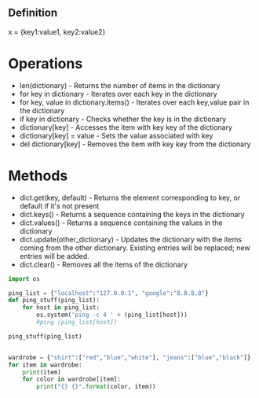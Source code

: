 ## Definition

x = {key1:value1, key2:value2}

# Operations

- len(dictionary) - Returns the number of items in the dictionary
- for key in dictionary - Iterates over each key in the dictionary
- for key, value in dictionary.items() - Iterates over each key,value pair in the dictionary
- if key in dictionary - Checks whether the key is in the dictionary
- dictionary[key] - Accesses the item with key key of the dictionary
- dictionary[key] = value - Sets the value associated with key
- del dictionary[key] - Removes the item with key key from the dictionary

# Methods

- dict.get(key, default) - Returns the element corresponding to key, or default if it's not present
- dict.keys() - Returns a sequence containing the keys in the dictionary
- dict.values() - Returns a sequence containing the values in the dictionary
- dict.update(other_dictionary) - Updates the dictionary with the items coming from the other dictionary. Existing entries will be replaced; new entries will be added.
- dict.clear() - Removes all the items of the dictionary

```python
import os

ping_list = {"localhost":"127.0.0.1", "google":"8.8.8.8"}
def ping_stuff(ping_list):
    for host in ping_list:
        os.system('ping -c 4 ' + (ping_list[host]))
        #ping (ping_list[host])

ping_stuff(ping_list)


wardrobe = {"shirt":["red","blue","white"], "jeans":["blue","black"]}
for item in wardrobe:
    print(item)
	for color in wardrobe[item]:
		print("{} {}".format(color, item))

```
